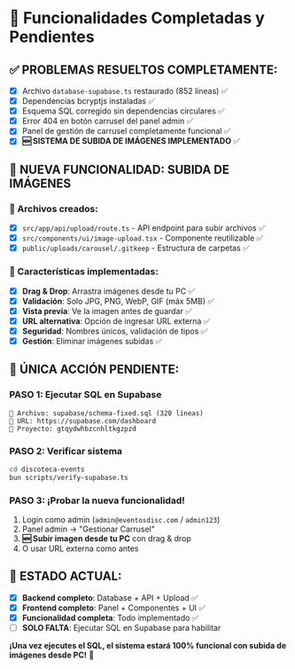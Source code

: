 # 🎉 Funcionalidades Completadas y Pendientes

## ✅ PROBLEMAS RESUELTOS COMPLETAMENTE:
- [x] Archivo `database-supabase.ts` restaurado (852 líneas) ✅
- [x] Dependencias bcryptjs instaladas ✅
- [x] Esquema SQL corregido sin dependencias circulares ✅
- [x] Error 404 en botón carrusel del panel admin ✅
- [x] Panel de gestión de carrusel completamente funcional ✅
- [x] **🆕 SISTEMA DE SUBIDA DE IMÁGENES IMPLEMENTADO** ✅

## 🚀 NUEVA FUNCIONALIDAD: SUBIDA DE IMÁGENES

### 📁 Archivos creados:
- [x] `src/app/api/upload/route.ts` - API endpoint para subir archivos ✅
- [x] `src/components/ui/image-upload.tsx` - Componente reutilizable ✅
- [x] `public/uploads/carousel/.gitkeep` - Estructura de carpetas ✅

### 🎯 Características implementadas:
- [x] **Drag & Drop**: Arrastra imágenes desde tu PC ✅
- [x] **Validación**: Solo JPG, PNG, WebP, GIF (máx 5MB) ✅
- [x] **Vista previa**: Ve la imagen antes de guardar ✅
- [x] **URL alternativa**: Opción de ingresar URL externa ✅
- [x] **Seguridad**: Nombres únicos, validación de tipos ✅
- [x] **Gestión**: Eliminar imágenes subidas ✅

## 🚨 ÚNICA ACCIÓN PENDIENTE:

### **PASO 1: Ejecutar SQL en Supabase**
```
📄 Archivo: supabase/schema-fixed.sql (320 líneas)
🔗 URL: https://supabase.com/dashboard
🎯 Proyecto: gtqydwhbzcnhltkgzpzd
```

### **PASO 2: Verificar sistema**
```bash
cd discoteca-events
bun scripts/verify-supabase.ts
```

### **PASO 3: ¡Probar la nueva funcionalidad!**
1. Login como admin (`admin@eventosdisc.com` / `admin123`)
2. Panel admin → "Gestionar Carrusel"
3. **🆕 Subir imagen desde tu PC** con drag & drop
4. O usar URL externa como antes

## 🎯 ESTADO ACTUAL:
- [x] **Backend completo**: Database + API + Upload ✅
- [x] **Frontend completo**: Panel + Componentes + UI ✅
- [x] **Funcionalidad completa**: Todo implementado ✅
- [ ] **SOLO FALTA**: Ejecutar SQL en Supabase para habilitar

**¡Una vez ejecutes el SQL, el sistema estará 100% funcional con subida de imágenes desde PC!** 🚀
